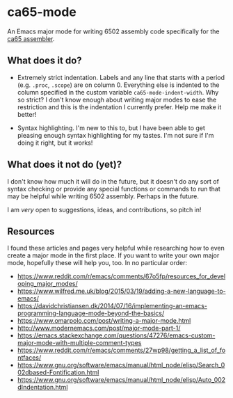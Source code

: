 # ca65-mode

An Emacs major mode for writing 6502 assembly code specifically for the
[ca65 assembler](https://cc65.github.io/doc/ca65.html).

## What does it do?

- Extremely strict indentation. Labels and any line that starts with a
  period (e.g. `.proc`, `.scope`) are on column 0. Everything else is
  indented to the column specified in the custom variable
  `ca65-mode-indent-width`. Why so strict? I don't know enough about
  writing major modes to ease the restriction and this is the
  indentation I currently prefer. Help me make it better!

- Syntax highlighting. I'm new to this to, but I have been able to get
  pleasing enough syntax highlighting for my tastes. I'm not sure if
  I'm doing it right, but it works!

## What does it not do (yet)?

I don't know how much it will do in the future, but it doesn't do any
sort of syntax checking or provide any special functions or commands
to run that may be helpful while writing 6502 assembly. Perhaps in the
future.

I am _very_ open to suggestions, ideas, and contributions, so pitch in!

## Resources

I found these articles and pages very helpful while researching how to
even create a major mode in the first place. If you want to write your
own major mode, hopefully these will help you, too. In no particular
order:

- https://www.reddit.com/r/emacs/comments/67o5fp/resources_for_developing_major_modes/
- https://www.wilfred.me.uk/blog/2015/03/19/adding-a-new-language-to-emacs/
- https://davidchristiansen.dk/2014/07/16/implementing-an-emacs-programming-language-mode-beyond-the-basics/
- https://www.omarpolo.com/post/writing-a-major-mode.html
- http://www.modernemacs.com/post/major-mode-part-1/
- https://emacs.stackexchange.com/questions/47276/emacs-custom-major-mode-with-multiple-comment-types
- https://www.reddit.com/r/emacs/comments/27wp98/getting_a_list_of_fontfaces/
- https://www.gnu.org/software/emacs/manual/html_node/elisp/Search_002dbased-Fontification.html
- https://www.gnu.org/software/emacs/manual/html_node/elisp/Auto_002dIndentation.html
